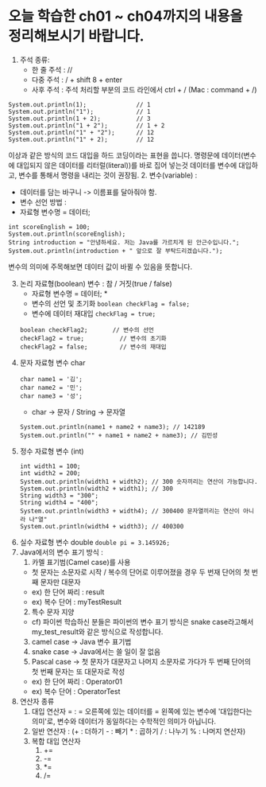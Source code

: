 # 오늘 학습한 ch01 ~ ch04까지의 내용을 정리해보시기 바랍니다.
1. 주석 종류:
   - 한 줄 주석 : //
   - 다중 주석 : / + shift 8 + enter
   - 사후 주석 : 주석 처리할 부분의 코드 라인에서 ctrl + / (Mac : command + /)
```
System.out.println(1);              // 1
System.out.println("1");            // 1
System.out.println(1 + 2);          // 3
System.out.println("1 + 2");        // 1 + 2
System.out.println("1" + "2");      // 12
System.out.println("1" + 2);        // 12
```
이상과 같은 방식의 코드 대입을 하드 코딩이라는 표현을 씁니다.
명령문에 데이터(변수에 대입되지 않은 데이터를 리터럴(literal))를 바로 집어 넣는것
데이터를 변수에 대입하고, 변수를 통해서 명령을 내리는 것이 권장됨.
2. 변수(variable) :
   - 데이터를 담는 바구니 -> 이름표를 달아줘야 함.
   - 변수 선언 방법 :
   - 자료형 변수명 = 데이터;
```
int scoreEnglish = 100;
System.out.println(scoreEnglish);
String introduction = "안녕하세요. 저는 Java를 가르치게 된 안근수입니다.";
System.out.println(introduction + " 앞으로 잘 부탁드리겠습니다.");
```
변수의 의미에 주목해보면 데이터 값이 바뀔 수 있음을 뜻합니다.

3. 논리 자료형(boolean) 변수 :
   참 / 거짓(true / false)
   - 자료형 변수명      = 데이터;   *
   - 변수의 선언 및 초기화 `boolean checkFlag = false;`
   - 변수에 데이터 재대입 `checkFlag = true;`   
   ```
   boolean checkFlag2;       // 변수의 선언
   checkFlag2 = true;          // 변수의 초기화
   checkFlag2 = false;         // 변수의 재대입
   ```
4. 문자 자료형 변수 char
   ```
   char name1 = '김';
   char name2 = '민';
   char name3 = '성';
   ```
   - char -> 문자 / String -> 문자열
   ```
   System.out.println(name1 + name2 + name3); // 142189
   System.out.println("" + name1 + name2 + name3); // 김민성
   ```
5. 정수 자료형 변수 (int)
   ```
   int width1 = 100;
   int width2 = 200;
   System.out.println(width1 + width2); // 300 숫자끼리는 연산이 가능합니다.
   System.out.println(width2 + width1); // 300
   String width3 = "300";
   String width4 = "400";
   System.out.println(width3 + width4); // 300400 문자열끼리는 연산이 아니라 나"열"
   System.out.println(width4 + width3); // 400300
   ```
6. 실수 자료형 변수 double
   `double pi = 3.145926;`
7. Java에서의 변수 표기 방식 :
   1. 카멜 표기범(Camel case)를 사용
    - 첫 문자는 소문자로 시작 / 복수의 단어로 이루어졌을 경우
   두 번재 단어의 첫 번째 문자만 대문자
   - ex) 한 단어 짜리 : result
   - ex) 복수 단어 : myTestResult
   2. 특수 문자 지양
   - cf) 파이썬 학습하신 분들은 파이썬의 변수 표기 방식은 snake case라고해서
   my_test_result와 같은 방식으로 작성합니다.
   3. camel case -> Java 변수 표기법
   4. snake case -> Java에서는 쓸 일이 잘 없음
   5. Pascal case -> 첫 문자가 대문자고 나머지 소문자로 가다가
   두 번째 단어의 첫 번째 문자는 또 대문자로 작성
   - ex) 한 단어 짜리 : Operator01
   - ex) 복수 단어 : OperatorTest
8. 연산자 종류
   1. 대입 연산자 = : = 오른쪽에 있는 데이터를 = 왼쪽에 있는
   변수에 '대입한다는 의미'로, 변수와 데이터가 동일하다는
   수학적인 의미가 아닙니다.
   2. 일반 연산자 :
      (+ : 더하기 - : 빼기 * : 곱하기 / : 나누기 % : 나머지 연산자)
   3. 복합 대입 연산자
      1) +=
      2) -=
      3) *=
      4) /=
